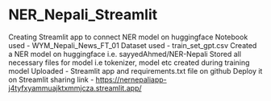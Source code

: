 # NER_Nepali_Streamlit
Creating Streamlit app to connect NER model on huggingface
Notebook used - WYM_Nepali_News_FT_01 
Dataset used - train_set_gpt.csv
Created a NER model on huggingface i.e. sayyedAhmed/NER-Nepali
Stored all necessary files for model i.e tokenizer, model etc created during training model
Uploaded - Streamlit app and requirements.txt file on github
Deploy it on Streamlit sharing
link - https://nernepaliapp-j4tyfxyammuajktxmmjcza.streamlit.app/